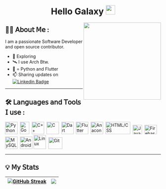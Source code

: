 <h1 align="center">
  Hello Galaxy
  <img src="https://media.giphy.com/media/hvRJCLFzcasrR4ia7z/giphy.gif" width="30px"/>
</h1>

<img src="https://octodex.github.com/images/Fintechtocat.png" width="250" align="right">

## :man_technologist: 𝖠𝖻𝗈𝗎𝗍 𝖬𝖾 :
I am a passionate Software Developer and open source contributor.
- :telescope: Exploring
- 🛰️ I use Arch Btw. 
- 💖 = Python and Flutter 
- :mailbox: Sharing updates on    [![Linkedin Badge](https://img.shields.io/badge/-Linkedin-blue?style=flat&logo=Linkedin&logoColor=white)](https://www.linkedin.com/in/rahilsaini/)

---
## :hammer_and_wrench: 𝖫𝖺𝗇𝗀𝗎𝖺𝗀𝖾𝗌 𝖺𝗇𝖽 𝖳𝗈𝗈𝗅𝗌 𝖨 𝗎𝗌𝖾 :


<div>
  <img src="https://user-images.githubusercontent.com/118007944/210170357-956a94a6-f211-4123-be52-76218a34f0d8.png" title="Python" alt="Python" width="40" height="40" />&nbsp;
  <img src="https://user-images.githubusercontent.com/118007944/210169621-d38589c3-6bbe-4764-92f3-8fe7bf5942d5.png" title="Go"  alt="Go" width="30" height="40"/>&nbsp;
  <img src="https://github.com/madeupgalaxy/madeupgalaxy/assets/118007944/2d1caf71-49a3-4886-8680-44eb3f28fde9" alt="C++" width="40" height="40"/>&nbsp;
  <img src="https://user-images.githubusercontent.com/118007944/210169606-c82d88a2-13bb-4316-96a1-79afa957be31.png" title="C" alt="C" width="40" height="40"/>&nbsp;
  <img src="https://user-images.githubusercontent.com/118007944/210169766-b651d356-00aa-4cd5-884d-f3049eb21792.png" title="Dart" alt="Dart" width="40" height="40"/>&nbsp;
  <img src="https://user-images.githubusercontent.com/118007944/210169666-4b3d1a5c-858a-403e-b4b4-e1e026624158.png" title="Flutter" alt="Flutter" width="40" height="40"/>&nbsp;
  <img src="https://user-images.githubusercontent.com/118007944/210170141-99aef93e-53c8-409e-82b1-8eb303e22cc8.png" title="Anaconda" alt="Anaconda" width="40" height="40"/>&nbsp;
  <img src="https://user-images.githubusercontent.com/118007944/210170022-89f7fa31-4be6-4166-a4d0-5b87bcefd64b.png"  title="HTML/CSS" alt="HTML/CSS" width="80" height="40"/>&nbsp;
  <img src="https://github.com/madeupgalaxy/madeupgalaxy/assets/118007944/e43cd2c0-81ea-488d-a8a6-334eadb1de85"  title="Javascript" alt="Javascript" width="30" height="30"/>&nbsp;
  <img src="https://user-images.githubusercontent.com/118007944/210169842-5829333e-f2ab-43c9-aef4-84568ffa02f9.png" title="Firebase" alt="Firebase" width="40" height="30"/>&nbsp;
  <img src="https://user-images.githubusercontent.com/118007944/210169846-be4c8e3b-e1de-4d16-9b7e-acb8e37d8644.png" title="MySQL"  alt="MySQL" width="40" height="40"/>&nbsp;
  <img src="https://user-images.githubusercontent.com/118007944/210169849-fefc3163-551a-4c3a-9144-fcc6f407b45c.png" title="Android" alt="Android" width="40" height="40"/>
  <img src="https://user-images.githubusercontent.com/118007944/210169979-223578c2-6d0f-4e9c-9752-f91b30ddd104.png" title="Linux" alt="Linux" width="40" height="45"/>&nbsp;
  <img src="https://user-images.githubusercontent.com/118007944/210169853-f230446c-6d1f-47c5-8360-96c900391fd6.png" title="Git" **alt="Git" width="45" height="38"/>
</div>

---
## 💡 𝖬𝗒 𝖲𝗍𝖺𝗍𝗌
| [![GitHub Streak](https://streak-stats.demolab.com?user=madeupgalaxy&theme=cobalt&hide_border=true&border_radius=4.8)](https://git.io/streak-stats)  | <a href="https://github.com/anuraghazra/github-readme-stats"><img align="center" src="https://github-readme-stats.vercel.app/api/top-langs/?username=madeupgalaxy&layout=compact&theme=buefy&hide_border=true" /></a> |
| ------------- | ------------- |





